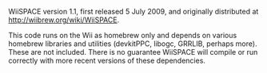 WiiSPACE version 1.1, first released 5 July 2009, and originally distributed at http://wiibrew.org/wiki/WiiSPACE.

This code runs on the Wii as homebrew only and depends on various homebrew libraries and utilities (devkitPPC, libogc, GRRLIB, perhaps more). These are not included. There is no guarantee WiiSPACE will compile or run correctly with more recent versions of these dependencies.